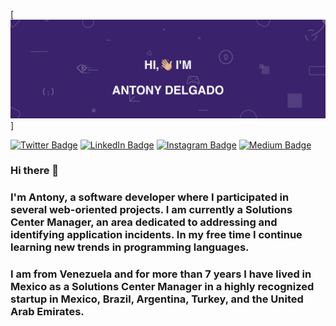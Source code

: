 [![Adelgadox's GitHub Banner](./assets/web-app-developer-banner.png)]

[![Twitter Badge](https://img.shields.io/badge/Twitter-Profile-informational?style=flat&logo=twitter&logoColor=white&color=1CA2F1)](https://twitter.com/adelgadox)
[![LinkedIn Badge](https://img.shields.io/badge/LinkedIn-Profile-informational?style=flat&logo=linkedin&logoColor=white&color=0D76A8)](https://www.linkedin.com/in/adelgadox/)
[![Instagram Badge](https://img.shields.io/badge/CodePen-Profile-informational?style=flat&logo=instagram&logoColor=white&color=7E3DCA)](https://www.instagram.com/adelgadox)
[![Medium Badge](https://img.shields.io/badge/CodePen-Profile-informational?style=flat&logo=medium&logoColor=white&color=black)](https://medium.com/@adelgadox)

### Hi there 👋

### I'm Antony, a software developer where I participated in several web-oriented projects. I am currently a Solutions Center Manager, an area dedicated to addressing and identifying application incidents. In my free time I continue learning new trends in programming languages.

### I am from Venezuela and for more than 7 years I have lived in Mexico as a Solutions Center Manager in a highly recognized startup in Mexico, Brazil, Argentina, Turkey, and the United Arab Emirates.

<!--
**adelgadox/adelgadox** is a ✨ _special_ ✨ repository because its `README.md` (this file) appears on your GitHub profile.

Here are some ideas to get you started:

- 🔭 I’m currently working on ...
- 🌱 I’m currently learning ...
- 👯 I’m looking to collaborate on ...
- 🤔 I’m looking for help with ...
- 💬 Ask me about ...
- 📫 How to reach me: ...
- 😄 Pronouns: ...
- ⚡ Fun fact: ...
-->
